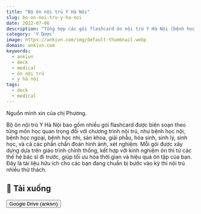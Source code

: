 ```yaml
---
title: "Bộ ôn nội trú Y Hà Nội"
slug: bo-on-noi-tru-y-ha-noi
date: 2022-07-06
description: "Tổng hợp các gói flashcard ôn nội trú Y Hà Nội (bệnh học ngoại, bệnh học nhi, bệnh học nội, chẩn đoán hình ảnh, chuyên khoa lẻ, giải phẫu, hóa sinh, sản khoa, sinh học, sinh lý, xét nghiệm). Bộ được chia sẻ từ chị Phương, hỗ trợ sinh viên y nắm vững kiến thức trước kỳ thi nội trú."
category: 'Y Dược'
image: https://ankivn.com/img/default-thumbnail.webp
domain: ankivn.com
keywords:
  - ankivn
  - deck
  - medical
  - ôn nội trú
  - y hà nội
tags:
  - deck
  - medical
---
```


<!--truncate-->

Nguồn mình xin của chị Phương.

Bộ ôn nội trú Y Hà Nội bao gồm nhiều gói flashcard được biên soạn theo từng môn học quan trọng đối với chương trình nội trú, như bệnh học nội, bệnh học ngoại, bệnh học nhi, sản khoa, giải phẫu, hóa sinh, sinh lý, sinh học, và cả các phần chẩn đoán hình ảnh, xét nghiệm. Mỗi gói được xây dựng dựa trên giáo trình chính thống, kết hợp với kinh nghiệm ôn thi từ các thế hệ bác sĩ đi trước, giúp tối ưu hóa thời gian và hiệu quả ôn tập của bạn. Đây là tài liệu hữu ích cho các bạn đang chuẩn bị bước vào kỳ thi nội trú nhiều thử thách.

## 📗 Tải xuống

<div style={{display: 'flex', justifyContent: 'left', gap: '20px'}}> <a href="https://drive.google.com/drive/folders/1xLTxqwEJl_LGMcx344Ns41AOAMCgqJnI?usp=drive_link"> <button class="buttonPrimary" type="button">Google Drive (ankivn)</button> </a> </div>
